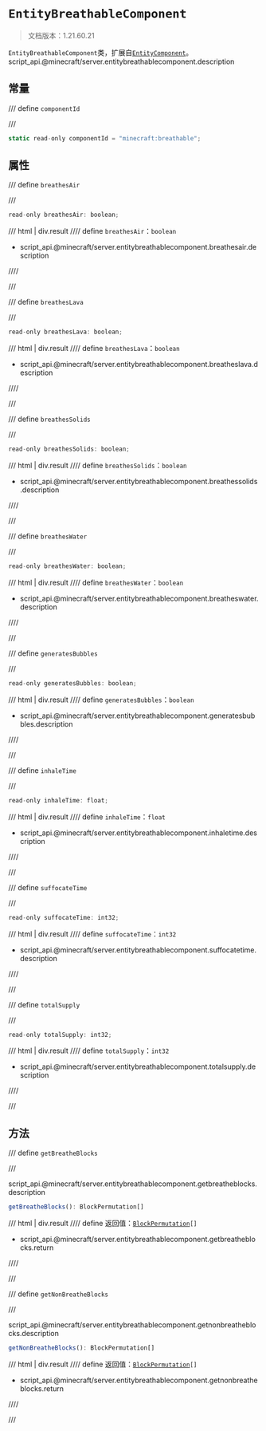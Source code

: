 # `EntityBreathableComponent`

> 文档版本：1.21.60.21

`EntityBreathableComponent`类，扩展自[`EntityComponent`](./entitycomponent.md)。script_api.@minecraft/server.entitybreathablecomponent.description

## 常量

/// define
`componentId`


///

```js
static read-only componentId = "minecraft:breathable";
```


## 属性

/// define
`breathesAir`


///

```js
read-only breathesAir: boolean;
```

/// html | div.result
//// define
`breathesAir`：`boolean`

- script_api.@minecraft/server.entitybreathablecomponent.breathesair.description


////

///


/// define
`breathesLava`


///

```js
read-only breathesLava: boolean;
```

/// html | div.result
//// define
`breathesLava`：`boolean`

- script_api.@minecraft/server.entitybreathablecomponent.breatheslava.description


////

///


/// define
`breathesSolids`


///

```js
read-only breathesSolids: boolean;
```

/// html | div.result
//// define
`breathesSolids`：`boolean`

- script_api.@minecraft/server.entitybreathablecomponent.breathessolids.description


////

///


/// define
`breathesWater`


///

```js
read-only breathesWater: boolean;
```

/// html | div.result
//// define
`breathesWater`：`boolean`

- script_api.@minecraft/server.entitybreathablecomponent.breatheswater.description


////

///


/// define
`generatesBubbles`


///

```js
read-only generatesBubbles: boolean;
```

/// html | div.result
//// define
`generatesBubbles`：`boolean`

- script_api.@minecraft/server.entitybreathablecomponent.generatesbubbles.description


////

///


/// define
`inhaleTime`


///

```js
read-only inhaleTime: float;
```

/// html | div.result
//// define
`inhaleTime`：`float`

- script_api.@minecraft/server.entitybreathablecomponent.inhaletime.description


////

///


/// define
`suffocateTime`


///

```js
read-only suffocateTime: int32;
```

/// html | div.result
//// define
`suffocateTime`：`int32`

- script_api.@minecraft/server.entitybreathablecomponent.suffocatetime.description


////

///


/// define
`totalSupply`


///

```js
read-only totalSupply: int32;
```

/// html | div.result
//// define
`totalSupply`：`int32`

- script_api.@minecraft/server.entitybreathablecomponent.totalsupply.description


////

///


## 方法

/// define
`getBreatheBlocks`


///

script_api.@minecraft/server.entitybreathablecomponent.getbreatheblocks.description

```js
getBreatheBlocks(): BlockPermutation[]
```

/// html | div.result
//// define
返回值：<code><a href="../blockpermutation/">BlockPermutation</a>[]</code>

- script_api.@minecraft/server.entitybreathablecomponent.getbreatheblocks.return


////

///


/// define
`getNonBreatheBlocks`


///

script_api.@minecraft/server.entitybreathablecomponent.getnonbreatheblocks.description

```js
getNonBreatheBlocks(): BlockPermutation[]
```

/// html | div.result
//// define
返回值：<code><a href="../blockpermutation/">BlockPermutation</a>[]</code>

- script_api.@minecraft/server.entitybreathablecomponent.getnonbreatheblocks.return


////

///

